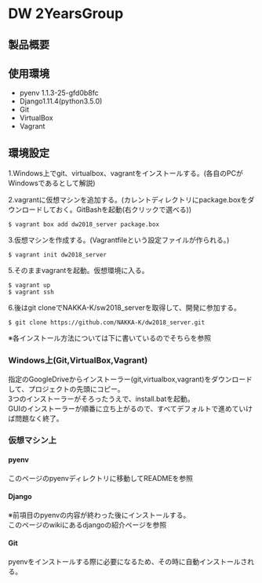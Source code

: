 ﻿# DW 2YearsGroup

## 製品概要



## 使用環境
* pyenv 1.1.3-25-gfd0b8fc
* Django1.11.4(python3.5.0)
* Git
* VirtualBox
* Vagrant

## 環境設定
1.Windows上でgit、virtualbox、vagrantをインストールする。(各自のPCがWindowsであるとして解説)  

2.vagrantに仮想マシンを追加する。(カレントディレクトリにpackage.boxをダウンロードしておく。GitBashを起動(右クリックで選べる))  

    $ vagrant box add dw2018_server package.box

3.仮想マシンを作成する。(Vagrantfileという設定ファイルが作られる。)  

    $ vagrant init dw2018_server

5.そのままvagrantを起動。仮想環境に入る。  

    $ vagrant up
    $ vagrant ssh

6.後はgit cloneでNAKKA-K/sw2018_serverを取得して、開発に参加する。  

    $ git clone https://github.com/NAKKA-K/dw2018_server.git

※各インストール方法については下に書いているのでそちらを参照  


### Windows上(Git,VirtualBox,Vagrant)
指定のGoogleDriveからインストーラー(git,virtualbox,vagrant)をダウンロードして、プロジェクトの先頭にコピー。  
3つのインストーラーがそろったうえで、install.batを起動。  
GUIのインストーラーが順番に立ち上がるので、すべてデフォルトで進めていけば問題なく終了。  

### 仮想マシン上
#### pyenv  
このページのpyenvディレクトリに移動してREADMEを参照  

#### Django
※前項目のpyenvの内容が終わった後にインストールする。  
このページのwikiにあるdjangoの紹介ページを参照  

#### Git
pyenvをインストールする際に必要になるため、その時に自動インストールされる。  

